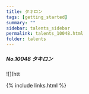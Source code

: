 ```yaml
---
title: タキロン
tags: [getting_started]
summary: ""
sidebar: talents_sidebar
permalink: talents_10048.html
folder: talents
---
```



##### No.10048 タキロン  

![](htt





{% include links.html %}
